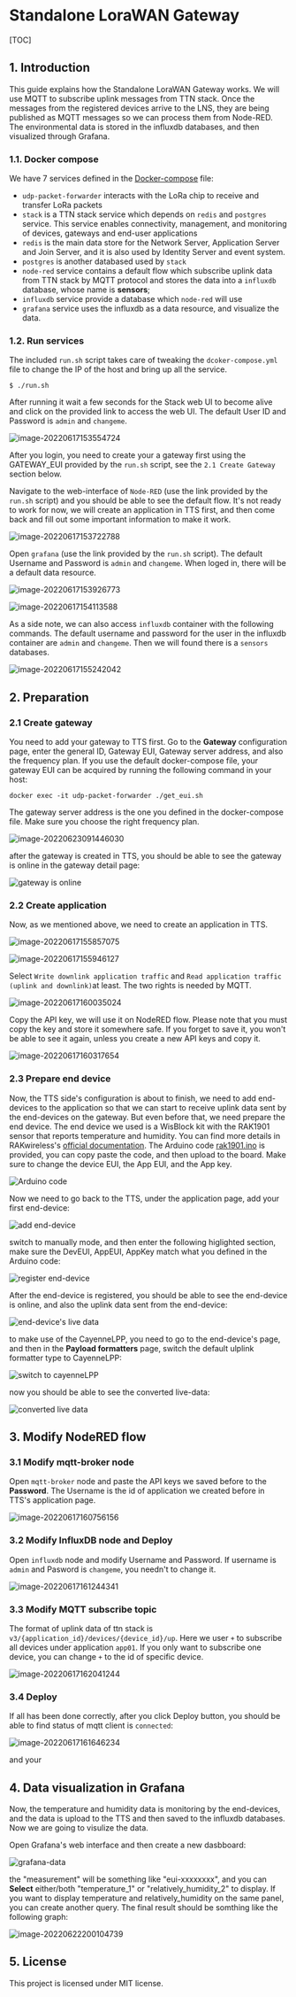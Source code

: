 # Standalone LoraWAN Gateway 

[TOC]


## 1. Introduction

This guide explains how the Standalone LoraWAN Gateway works. We will use MQTT to subscribe uplink messages from TTN stack. Once the messages from the registered devices arrive to the LNS, they are being published as MQTT messages so we can process them from Node-RED. The environmental data is stored in the influxdb databases, and then visualized through Grafana.


### 1.1. Docker compose

We have 7 services defined in the [Docker-compose](./docker-compose.yml) file: 

- `udp-packet-forwarder` interacts with the LoRa chip to receive and transfer LoRa packets
- `stack` is a TTN stack service which depends on `redis` and `postgres` service. This service enables connectivity, management, and monitoring of devices, gateways and end-user applications
- `redis` is the main data store for the Network Server, Application Server and Join Server, and it is also used by Identity Server and event system.
- `postgres` is another databased used by `stack` 
- `node-red` service contains a default flow which subscribe uplink data from TTN stack by MQTT protocol and stores the data into a `influxdb` database, whose name is **sensors**; 
- `influxdb` service provide a database which `node-red` will use
- `grafana` service uses the influxdb as a data resource, and visualize the data.


### 1.2. Run services

The included `run.sh` script takes care of tweaking the `dcoker-compose.yml` file to change the IP of the host and bring up all the service. 

```
$ ./run.sh

```

After running it wait a few seconds for the Stack web UI to become alive and click on the provided link to access the web UI. The default User ID and Password is `admin` and `changeme`.

![image-20220617153554724](assets/image-20220617153554724.png)

After you login, you need to create your a gateway first using the GATEWAY_EUI provided by the `run.sh` script, see the `2.1 Create Gateway` section below.

Navigate to the web-interface of `Node-RED` (use the link provided by the `run.sh` script) and you should be able to see the default flow. It's not ready to work for now, we will create an application in TTS first, and then come back and fill out some important information to make it work.

![image-20220617153722788](assets/image-20220617153722788.png)

Open `grafana` (use the link provided by the `run.sh` script). The default Username and Password is `admin` and `changeme`. When loged in, there will be a default data resource. 

![image-20220617153926773](assets/image-20220617153926773.png)

![image-20220617154113588](assets/image-20220617154113588.png)

As a side note, we can also access `influxdb` container with the following commands.  The default username and password for the user in the influxdb container are `admin` and `changeme`. Then we will found there is a `sensors` databases.

![image-20220617155242042](assets/image-20220617155242042.png) 


## 2. Preparation


### 2.1 Create gateway

You need to add your gateway to TTS first. Go to the **Gateway** configuration page, enter the general ID, Gateway EUI, Gateway server address, and also the frequency plan. If you use the default docker-compose file, your gateway EUI can be acquired by running the following command in your host:

```
docker exec -it udp-packet-forwarder ./get_eui.sh
```

The gateway server address is the one you defined in the docker-compose file. Make sure you choose the right frequency plan.

![image-20220623091446030](assets/image-20220623091446030.png)

after the gateway is created in TTS, you should be able to see the gateway is online in the gateway detail page:

![gateway is online](assets/gateway-online.png)


### 2.2 Create application

Now, as we mentioned above, we need to create an application in TTS. 

![image-20220617155857075](assets/image-20220617155857075.png)

![image-20220617155946127](assets/image-20220617155946127.png)

Select `Write downlink application traffic` and `Read application traffic (uplink and downlink)`at least. The two rights is needed by MQTT.

![image-20220617160035024](assets/image-20220617160035024.png)

Copy the API key, we will use it on NodeRED flow. Please note that you must copy the key and store it somewhere safe. If you forget to save it, you won't be able to see it again, unless you create a new API keys and copy it.

![image-20220617160317654](assets/image-20220617160317654.png)


### 2.3 Prepare end device

Now, the TTS side's configuration is about to finish, we need to add end-devices to the application so that we can start to receive uplink data sent by the end-devices on the gateway. But even before that, we need prepare the end device. The end device we used is a WisBlock kit with the RAK1901 sensor that reports temperature and humidity. You can find more details in RAKwireless's [official documentation](https://docs.rakwireless.com/Product-Categories/WisBlock/RAK1901/Quickstart/#software-configuration-and-example). The Arduino code [rak1901.ino](./rak1901/rak1901.ino) is provided, you can copy paste the code, and then upload to the board. Make sure to change the device EUI, the App EUI, and the App key.

![Arduino code](assets/arduino-code.png)

Now we need to go back to the TTS, under the application page, add your first end-device:

![add end-device](assets/add-end-device.png)

switch to manually mode, and then enter the following higlighted section, make sure the DevEUI, AppEUI, AppKey match what you defined in the Arduino code:

![register end-device](assets/register-end-device.png)

After the end-device is registered, you should be able to see the end-device is online, and also the uplink data sent from the end-device:

![end-device's live data](assets/end-device-live-data.png)

to make use of the CayenneLPP, you need to go to the end-device's page, and then in the **Payload formatters** page, switch the default ulplink formatter type to CayenneLPP:

![switch to cayenneLPP](assets/cayenneLPP.png)

now you should be able to see the converted live-data:

![converted live data](assets/live-data.png)


## 3. Modify NodeRED flow


### 3.1 Modify mqtt-broker node

Open `mqtt-broker` node and paste the API keys we saved before to the **Password**. The Username is the id of application we created before in TTS's application page.

![image-20220617160756156](assets/image-20220617160756156.png)


### 3.2 Modify InfluxDB node and Deploy

Open `influxdb` node and modify Username and Password.  If username is `admin` and Pasword is `changeme`, you  needn't to change it. 

![image-20220617161244341](assets/image-20220617161244341.png)


### 3.3 Modify MQTT subscribe topic

The format of uplink data of ttn stack is `v3/{application_id}/devices/{device_id}/up`.  Here we user `+` to subscribe all devices under application `app01`. If you only want to subscribe one device, you can change `+` to the id of specific device.

![image-20220617162041244](assets/image-20220617162041244.png)


### 3.4 Deploy

If all has been done correctly, after you click Deploy button, you should be able to find status of mqtt client is `connected`:

![image-20220617161646234](assets/image-20220617161646234.png)

and your 


## 4. Data visualization in Grafana

Now, the temperature and humidity data is monitoring by the end-devices, and the data is upload to the TTS and then saved to the influxdb databases. Now we are going to visulize the data.

Open Grafana's web interface and then create a new dasbboard:

![grafana-data](assets/grafana-data.png)

the "measurement" will be something like "eui-xxxxxxxx", and you can **Select** either/both "temperature_1" or "relatively_humidity_2" to display. If you want to display temperature and relatively_humidity on the same panel, you can create another query. The final result should be somthing like the following graph:

![image-20220622200104739](assets/grafana-panel.png)


## 5. License

This project is licensed under MIT license.
